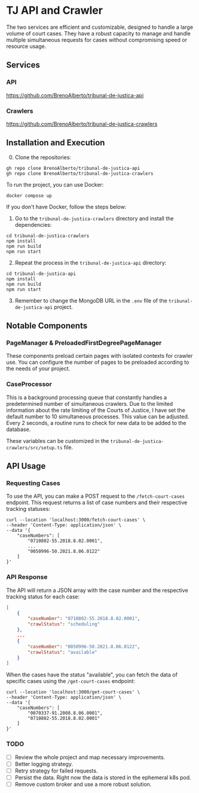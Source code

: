# TJ API and Crawler

The two services are efficient and customizable, designed to handle a large volume of court cases. They have a robust capacity to manage and handle multiple simultaneous requests for cases without compromising speed or resource usage.

## Services

### API
https://github.com/BrenoAlberto/tribunal-de-justica-api

### Crawlers
https://github.com/BrenoAlberto/tribunal-de-justica-crawlers

## Installation and Execution

0. Clone the repositories:

```shell
gh repo clone BrenoAlberto/tribunal-de-justica-api
gh repo clone BrenoAlberto/tribunal-de-justica-crawlers
```

To run the project, you can use Docker:

```shell
docker compose up
```

If you don't have Docker, follow the steps below:

1. Go to the `tribunal-de-justica-crawlers` directory and install the dependencies:

```shell
cd tribunal-de-justica-crawlers
npm install
npm run build
npm run start
```

2. Repeat the process in the `tribunal-de-justica-api` directory:

```shell
cd tribunal-de-justica-api
npm install
npm run build
npm run start
```

3. Remember to change the MongoDB URL in the `.env` file of the `tribunal-de-justica-api` project.

## Notable Components

### PageManager & PreloadedFirstDegreePageManager

These components preload certain pages with isolated contexts for crawler use. You can configure the number of pages to be preloaded according to the needs of your project.

### CaseProcessor

This is a background processing queue that constantly handles a predetermined number of simultaneous crawlers. Due to the limited information about the rate limiting of the Courts of Justice, I have set the default number to 10 simultaneous processes. This value can be adjusted. Every 2 seconds, a routine runs to check for new data to be added to the database.

These variables can be customized in the `tribunal-de-justica-crawlers/src/setup.ts` file.

## API Usage

### Requesting Cases

To use the API, you can make a POST request to the `/fetch-court-cases` endpoint. This request returns a list of case numbers and their respective tracking statuses:

```shell
curl --location 'localhost:3000/fetch-court-cases' \
--header 'Content-Type: application/json' \
--data '{
    "caseNumbers": [
        "0710802-55.2018.8.02.0001",
        ...
        "0050996-50.2021.8.06.0122"
    ]
}'
```

### API Response

The API will return a JSON array with the case number and the respective tracking status for each case:

```json
[
    {
        "caseNumber": "0710802-55.2018.8.02.0001",
        "crawlStatus": "scheduling"
    },
    ...
    {
        "caseNumber": "0050996-50.2021.8.06.0122",
        "crawlStatus": "available"
    }
]
```

When the cases have the status "available", you can fetch the data of specific cases using the `/get-court-cases` endpoint:

```shell
curl --location 'localhost:3000/get-court-cases' \
--header 'Content-Type: application/json' \
--data '{
    "caseNumbers": [
        "0070337-91.2008.8.06.0001",
        "0710802-55.2018.8.02.0001"
    ]
}'
```

### TODO

- [ ] Review the whole project and map necessary improvements.
- [ ] Better logging strategy.
- [ ] Retry strategy for failed requests.
- [ ] Persist the data. Right now the data is stored in the ephemeral k8s pod.
- [ ] Remove custom broker and use a more robust solution.